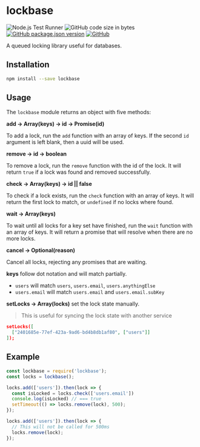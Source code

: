 # lockbase
![Node.js Test Runner](https://github.com/markwylde/lockbase/workflows/Node.js%20Test%20Runner/badge.svg)
![GitHub code size in bytes](https://img.shields.io/github/languages/code-size/markwylde/lockbase)
[![GitHub package.json version](https://img.shields.io/github/package-json/v/markwylde/lockbase)](https://github.com/markwylde/lockbase/releases)
[![GitHub](https://img.shields.io/github/license/markwylde/lockbase)](https://github.com/markwylde/lockbase/blob/master/LICENSE)

A queued locking library useful for databases.

## Installation
```bash
npm install --save lockbase
```

## Usage
The `lockbase` module returns an object with five methods:

**add -> Array(keys) -> id -> Promise(id)**

To add a lock, run the `add` function with an array of keys. If the second `id` argument
is left blank, then a uuid will be used.

**remove -> id -> boolean**

To remove a lock, run the `remove` function with the id of the lock. It will return `true` if
a lock was found and removed successfully.

**check -> Array(keys) -> id || false**

To check if a lock exists, run the `check` function with an array of keys. It will return
the first lock to match, or `undefined` if no locks where found.

**wait -> Array(keys)**

To wait until all locks for a key set have finished, run the `wait` function with an array of
keys. It will return a promise that will resolve when there are no more locks.

**cancel -> Optional(reason)**

Cancel all locks, rejecting any promises that are waiting.

**keys** follow dot notation and will match partially.

- `users` will match `users`, `users.email`, `users.anythingElse`
- `users.email` will match `users.email` and `users.email.subKey`

**setLocks -> Array(locks)** set the lock state manually.
> This is useful for syncing the lock state with another service

```json
setLocks([
  ["2401685e-77ef-423a-9ad6-bd4b8db1af80", ["users"]]
]);
```

## Example
```javascript
const lockbase = require('lockbase');
const locks = lockbase();

locks.add(['users']).then(lock => {
  const isLocked = locks.check(['users.email'])
  console.log(isLocked) // === true
  setTimeout(() => locks.remove(lock), 500);
});

locks.add(['users']).then(lock => {
  // This will not be called for 500ms
  locks.remove(lock);
});
```
